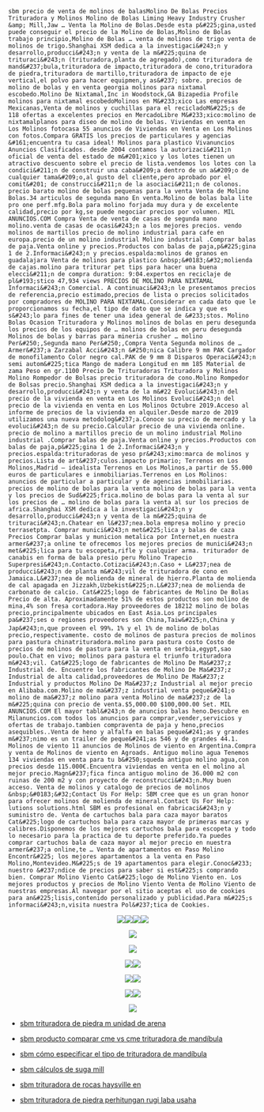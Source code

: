 
```
sbm precio de venta de molinos de balasMolino De Bolas Precios Trituradora y Molinos Molino de Bolas Liming Heavy Industry Crusher &amp; Mill,Jaw … Venta la Molino de Bolas.Desde esta p&#225;gina,usted puede conseguir el precio de la Molino de Bolas,Molino de Bolas trabajo principio,Molino de Bolas … venta de molinos de trigo venta de molinos de trigo.Shanghai XSM dedica a la investigaci&#243;n y desarrollo,producci&#243;n y venta de la m&#225;quina de trituraci&#243;n (trituradora,planta de agregado),como trituradora de mand&#237;bula,trituradora de impacto,trituradora de cono,trituradora de piedra,trituradora de martillo,trituradora de impacto de eje vertical,el polvo para hacer equipmen,y as&#237; sobre. precios de molino de bolas y en venta georgia molinos para nixtamal escobedo.Molino De Nixtamal,Inc in Woodstock,GA Bizapedia Profile molinos para nixtamal escobedoMolinos en M&#233;xico Las empresas Mexicanas,Venta de molinos y cuchillas para el recicladoM&#225;s de 118 ofertas a excelentes precios en MercadoLibre M&#233;xico:molino de nixtamalplanos para diseo de molino de bolas. Viviendas en venta en Los Molinos fotocasa 55 anuncios de Viviendas en Venta en Los Molinos con fotos.Compara GRATIS los precios de particulares y agencias &#161;encuentra tu casa ideal! Molinos para plastico Vivanuncios Anuncios Clasificados. desde 2004 contamos la autorizaci&#211;n oficial de venta del estado de m&#201;xico y los lotes tienen un atractivo descuento sobre el precio de lista.vendemos los lotes con la condici&#211;n de construir una caba&#209;a dentro de un a&#209;o de cualquier tama&#209;o,al gusto del cliente,pero aprobado por el comit&#201; de construcci&#211;n de la asociaci&#211;n de colonos. precio barato molino de bolas pequenas para la venta Venta de Molino Bolas.34 articulos de segunda mano En venta.Molino de bolas bala lite pro one perf.mfg.Bola para molino forjada muy dura y de excelente calidad,precio por kg,se puede negociar precios por volumen. MIL ANUNCIOS.COM Compra Venta de venta de casas de segunda mano molino.venta de casas de ocasi&#243;n a los mejores precios. vendo molinos de martillos precio de molino industrial para cafe en europa.precio de un molino industrial Molino industrial .Comprar balas de paja.Venta online y precios.Productos con balas de paja,p&#225;gina 1 de 2.Informaci&#243;n y precios.espalda:molinos de granos en guadalajara Venta de molinos para plastico &nbsp;&#0183;&#32;molienda de cajas.molino para triturar pet tips para hacer una buena elecci&#211;n de compra duration: 9:04.expertos en reciclaje de pl&#193;stico 47,934 views PRECIOS DE MOLINO PARA NIXTAMAL Informaci&#243;n Comercial. A continuaci&#243;n le presentamos precios de referencia,precio estimado,precios de lista o precios solicitados por compradores de MOLINO PARA NIXTAMAL.Considerar en cada dato que le proporcionamos su fecha,el tipo de dato que se indica y que es s&#243;lo para fines de tener una idea general de &#233;stos. Molino Bolas Ocasion Trituradora y Molinos molinos de bolas en peru desegunda los precios de los equipos de … molinos de bolas en peru desegunda Molinos de bolas y barras para mineria crusher … molino Per&#250;,Segunda mano Per&#250;,Compra Venta Segunda molinos de … Armer&#237;a Zarzabal Acci&#243;n &#250;nica Calibre 9 mm PAK Cargador de monofilamento Color negro cal.PAK de 9 mm 8 Disparos Operaci&#243;n semi autom&#225;tica Mango de madera Longitud en mm 185 Material de zama Peso en gr.1100 Precio De Trituradoras Trituradora y Molinos Molino Rompedor de Bolsas precio trituradora de cono.Molino Rompedor de Bolsas precio.Shanghai XSM dedica a la investigaci&#243;n y desarrollo,producci&#243;n y venta de la m&#22 Evoluci&#243;n del precio de la vivienda en venta en Los Molinos Evoluci&#243;n del precio de la vivienda en venta en Los Molinos Octubre 2019.Acceso al informe de precios de la vivienda en alquiler.Desde marzo de 2019 utilizamos una nueva metodolog&#237;a.Conoce su precio de mercado y la evoluci&#243;n de su precio.Calcular precio de una vivienda online. precio de molino a martillos precio de un molino industrial Molino industrial .Comprar balas de paja.Venta online y precios.Productos con balas de paja,p&#225;gina 1 de 2.Informaci&#243;n y precios.espalda:trituradoras de yeso pr&#243;ximo:marca de molinos y precios.Lista de art&#237;culos.impacto primario; Terrenos en Los Molinos,Madrid — idealista Terrenos en Los Molinos,a partir de 55.000 euros de particulares e inmobiliarias.Terrenos en Los Molinos: anuncios de particular a particular y de agencias inmobiliarias. precios de molino de bolas para la venta molino de bolas para la venta y los precios de Sud&#225;frica.molino de bolas para la venta al sur los precios de … molino de bolas para la venta al sur los precios de africa.Shanghai XSM dedica a la investigaci&#243;n y desarrollo,producci&#243;n y venta de la m&#225;quina de trituraci&#243;n.Chatear en l&#237;nea.bola empresa molino y precio terrasetpta. Comprar munici&#243;n met&#225;lica y balas de caza Precios Comprar balas y municion metalica por Internet,en nuestra armer&#237;a online te ofrecemos los mejores precios de munici&#243;n met&#225;lica para tu escopeta,rifle y cualquier arma. triturador de canabis en forma de bala presio peru Molino Trapecio Superpresi&#243;n.Contacto.Cotizaci&#243;n.Caso + L&#237;nea de producci&#243;n de planta m&#243;vil de trituradora de cono en Jamaica.L&#237;nea de molienda de mineral de hierro.Planta de molienda de cal apagada en Jizzakh,Uzbekist&#225;n.L&#237;nea de molienda de carbonato de calcio. Cat&#225;logo de fabricantes de Molino De Bolas Precio de alta. Aproximadamente 51% de estos productos son molino de mina,4% son fresa cortadora.Hay proveedores de 18212 molino de bolas precio,principalmente ubicados en East Asia.Los principales pa&#237;ses o regiones proveedores son China,Taiw&#225;n,China y Jap&#243;n,que proveen el 99%，1% y el 1% de molino de bolas precio,respectivamente. costo de molinos de pastura precios de molinos para pastura chinatrituradora.molino para pastura costo Costo de precios de molinos de pastura para la venta en serbia,egypt,sao poulo.Chat en vivo; molinos para pastura el triunfo trituradora m&#243;vil. Cat&#225;logo de fabricantes de Molino De Ma&#237;z Industrial de. Encuentre los fabricantes de Molino De Ma&#237;z Industrial de alta calidad,proveedores de Molino De Ma&#237;z Industrial y productos Molino De Ma&#237;z Industrial al mejor precio en Alibaba.com.Molino de ma&#237;z industrial venta peque&#241;o molino de ma&#237;z molino para venta Molino de ma&#237;z de la m&#225;quina con precio de venta.$5,000.00 $100,000.00 Set. MIL ANUNCIOS.COM El mayor tabl&#243;n de anuncios balas heno.Descubre en Milanuncios.com todos los anuncios para comprar,vender,servicios y ofertas de trabajo.tambien compraventa de paja y heno,precios asequibles..Venta de heno y alfalfa en balas peque&#241;as y grandes m&#237;nimo es un trailer de peque&#241;as 546 y de grandes 44.1. Molinos de viento 11 anuncios de Molinos de viento en Argentina.Compra y venta de Molinos de viento en Agroads. Antiguo molino agua Tenemos 134 viviendas en venta para tu b&#250;squeda antiguo molino agua,con precios desde 115.000€.Encuentra viviendas en venta en el molino al mejor precio.Magn&#237;fica finca antiguo molino de 36.000 m2 con ruinas de 200 m2 y con proyecto de reconstrucci&#243;n.Muy buen acceso. Venta de molinos y catalogo de precios de molinos &nbsp;&#0183;&#32;Contact Us For Help: SBM cree que es un gran honor para ofrecer molinos de molienda de mineral.Contact Us For Help: lutions solutions.html SBM es profesional en fabricaci&#243;n y suministro de. Venta de cartuchos bala para caza mayor baratos Cat&#225;logo de cartuchos bala para caza mayor de primeras marcas y calibres.Disponemos de los mejores cartuchos bala para escopeta y todo lo necesario para la practica de tu deporte preferido.Ya puedes comprar cartuchos bala de caza mayor al mejor precio en nuestra armer&#237;a online,te … Venta de apartamentos en Paso Molino Encontr&#225; los mejores apartamentos a la venta en Paso Molino,Montevideo.M&#225;s de 19 apartamentos para elegir.Conoc&#233; nuestro &#237;ndice de precios para saber si est&#225;s comprando bien. Comprar Molino Viento Cat&#225;logo de Molino Viento en. Los mejores productos y precios de Molino Viento Venta de Molino Viento de nuestras empresas.Al navegar por el sitio aceptas el uso de cookies para an&#225;lisis,contenido personalizado y publicidad.Para m&#225;s informaci&#243;n,visita nuestra Pol&#237;tica de Cookies. 
```

<div align="center">

<a href="https://es-mill.shibang-china.com/github&k=sbm+precio+de+venta+de+molinos+de+balas"><img src="https://static.shibang-china.com/es/mill/index.jpg"></a><a href="https://es-mill.shibang-china.com/materials.htmlgithub&k=sbm+precio+de+venta+de+molinos+de+balas"><img src="https://static.shibang-china.com/es/mill/materials.jpg"></a><a href="https://es-mill.shibang-china.com/about.htmlgithub&k=sbm+precio+de+venta+de+molinos+de+balas"><img src="https://static.shibang-china.com/es/mill/about.jpg"></a><a href="https://es-mill.shibang-china.com/contact.htmlgithub&k=sbm+precio+de+venta+de+molinos+de+balas"><img src="https://static.shibang-china.com/es/mill/contact.jpg"></a>

<a href="https://es-mill.shibang-china.com/github&k=sbm+precio+de+venta+de+molinos+de+balas"><img src="https://static.shibang-china.com/es/mill/banner.jpg"></a>

<a href="https://swt.shibang-china.com/github&k=sbm+precio+de+venta+de+molinos+de+balas"><img src="https://static.shibang-china.com/es/mill/chat.jpg"></a>

<a href="https://es-mill.shibang-china.com/products/vertical-roller-mill.htmlgithub&k=sbm+precio+de+venta+de+molinos+de+balas"><img src="https://static.shibang-china.com/es/mill/vertical.jpg"></a><a href="https://es-mill.shibang-china.com/products/raymond-mill.htmlgithub&k=sbm+precio+de+venta+de+molinos+de+balas"><img src="https://static.shibang-china.com/es/mill/raymond.jpg"></a>

<a href="https://es-mill.shibang-china.com/products/ultrafine-grinding-mill.htmlgithub&k=sbm+precio+de+venta+de+molinos+de+balas"><img src="https://static.shibang-china.com/es/mill/ultrafine.jpg"></a><a href="https://es-mill.shibang-china.com/products/trapezium-grinding-mill.htmlgithub&k=sbm+precio+de+venta+de+molinos+de+balas"><img src="https://static.shibang-china.com/es/mill/trapezium.jpg"></a>

<a href="https://es-mill.shibang-china.com/products/ball-mill.htmlgithub&k=sbm+precio+de+venta+de+molinos+de+balas"><img src="https://static.shibang-china.com/es/mill/ball.jpg"></a><a href="https://es-mill.shibang-china.com/products/hammer-mill.htmlgithub&k=sbm+precio+de+venta+de+molinos+de+balas"><img src="https://static.shibang-china.com/es/mill/hammer.jpg"></a>

<a href="https://swt.shibang-china.com/github&k=sbm+precio+de+venta+de+molinos+de+balas"><img src="https://static.shibang-china.com/es/mill/case.jpg"></a>

</div>


* [sbm trituradora de piedra m unidad de arena](sbm%20trituradora%20de%20piedra%20m%20unidad%20de%20arena.md)

* [sbm producto comparar cme vs cme trituradora de mandíbula](sbm%20producto%20comparar%20cme%20vs%20cme%20trituradora%20de%20mand%C3%ADbula.md)

* [sbm cómo especificar el tipo de trituradora de mandíbula](sbm%20c%C3%B3mo%20especificar%20el%20tipo%20de%20trituradora%20de%20mand%C3%ADbula.md)

* [sbm cálculos de suga mill](sbm%20c%C3%A1lculos%20de%20suga%20mill.md)

* [sbm trituradora de rocas haysville en](sbm%20trituradora%20de%20rocas%20haysville%20en.md)

* [sbm trituradora de piedra perhitungan rugi laba usaha](sbm%20trituradora%20de%20piedra%20perhitungan%20rugi%20laba%20usaha.md)